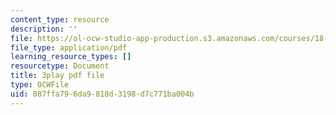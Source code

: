 ```yaml
---
content_type: resource
description: ''
file: https://ol-ocw-studio-app-production.s3.amazonaws.com/courses/18-06sc-linear-algebra-fall-2011/087ffa796da9818d3198d7c771ba004b_-eA2D_rIcNA.pdf
file_type: application/pdf
learning_resource_types: []
resourcetype: Document
title: 3play pdf file
type: OCWFile
uid: 087ffa79-6da9-818d-3198-d7c771ba004b
---
```

